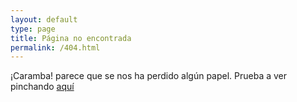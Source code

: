```yaml
---
layout: default
type: page
title: Página no encontrada
permalink: /404.html
---
```


¡Caramba! parece que se nos ha perdido algún papel. Prueba a ver pinchando [aquí](https://memoriadepapel.com)
